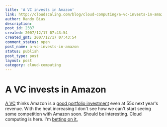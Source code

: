 ```yaml
---
title: 'A VC invests in Amazon'
link: http://cloudscaling.com/blog/cloud-computing/a-vc-invests-in-amazon/
author: Randy Bias
description: 
post_id: 2337
created: 2007/12/17 07:43:54
created_gmt: 2007/12/17 07:43:54
comment_status: open
post_name: a-vc-invests-in-amazon
status: publish
post_type: post
layout: post
category: cloud-computing
---
```


# A VC invests in Amazon

[A VC](http://avc.blogs.com) thinks Amazon is a [good portfolio investment](http://feeds.feedburner.com/~r/AVc/~3/201178672/why-i-just-boug.html) even at 55x next year's revenue. With the heat increasing I don't see how we can't start seeing some competition with Amazon soon. Should be interesting. Cloud computing is here. I'm [betting on it.](http://www.cloudscale.net)